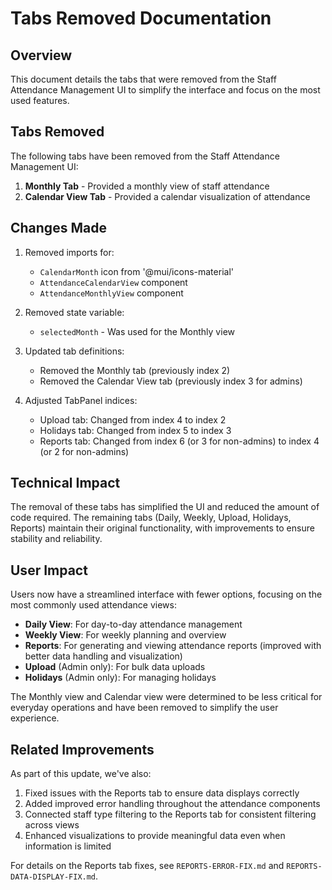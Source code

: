 # Tabs Removed Documentation

## Overview

This document details the tabs that were removed from the Staff Attendance Management UI to simplify the interface and focus on the most used features.

## Tabs Removed

The following tabs have been removed from the Staff Attendance Management UI:

1. **Monthly Tab** - Provided a monthly view of staff attendance
2. **Calendar View Tab** - Provided a calendar visualization of attendance

## Changes Made

1. Removed imports for:
   - `CalendarMonth` icon from '@mui/icons-material'
   - `AttendanceCalendarView` component
   - `AttendanceMonthlyView` component

2. Removed state variable:
   - `selectedMonth` - Was used for the Monthly view

3. Updated tab definitions:
   - Removed the Monthly tab (previously index 2)
   - Removed the Calendar View tab (previously index 3 for admins)

4. Adjusted TabPanel indices:
   - Upload tab: Changed from index 4 to index 2
   - Holidays tab: Changed from index 5 to index 3
   - Reports tab: Changed from index 6 (or 3 for non-admins) to index 4 (or 2 for non-admins)

## Technical Impact

The removal of these tabs has simplified the UI and reduced the amount of code required. The remaining tabs (Daily, Weekly, Upload, Holidays, Reports) maintain their original functionality, with improvements to ensure stability and reliability.

## User Impact

Users now have a streamlined interface with fewer options, focusing on the most commonly used attendance views:

- **Daily View**: For day-to-day attendance management
- **Weekly View**: For weekly planning and overview
- **Reports**: For generating and viewing attendance reports (improved with better data handling and visualization)
- **Upload** (Admin only): For bulk data uploads
- **Holidays** (Admin only): For managing holidays

The Monthly view and Calendar view were determined to be less critical for everyday operations and have been removed to simplify the user experience.

## Related Improvements

As part of this update, we've also:

1. Fixed issues with the Reports tab to ensure data displays correctly
2. Added improved error handling throughout the attendance components
3. Connected staff type filtering to the Reports tab for consistent filtering across views
4. Enhanced visualizations to provide meaningful data even when information is limited

For details on the Reports tab fixes, see `REPORTS-ERROR-FIX.md` and `REPORTS-DATA-DISPLAY-FIX.md`.